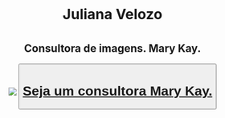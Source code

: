 <html>
<head>
		<meta name="viewport" content="width=device-width, initial-scale=1">
        <meta name="viewport" content="height=device-height, initial-scale=1">
        <header class="Menu principal">
        </header>
	<center>
	<h1>Juliana Velozo<h1>
	<h2>Consultora de imagens. Mary Kay.</h2>
	<img src="https://logospng.org/download/mary-kay/logo-mary-kay-1536.png">
	<button><a href="https://api.whatsapp.com/send?phone=55_61_99566657" ><h1>Seja um consultora Mary Kay.</h1><A>
